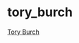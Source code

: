 # tory_burch

[Tory Burch](https://www.google.com/url?sa=i&url=https%3A%2F%2Fwww.toryburch.com%2Fen-us%2F&psig=AOvVaw3zkAc0_Qo9o7pMy-fL_G5r&ust=1737228241842000&source=images&cd=vfe&opi=89978449&ved=0CBEQjRxqFwoTCIiC3NO9_YoDFQAAAAAdAAAAABAE)
